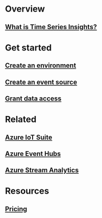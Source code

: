 # Overview
## [What is Time Series Insights?](time-series-insights-overview.md)

# Get started
## [Create an environment](time-series-insights-get-started.md)
## [Create an event source](time-series-insights-add-event-source.md)
## [Grant data access](time-series-insights-data-access.md)

# Related
## [Azure IoT Suite](/azure/iot-suite/)
## [Azure Event Hubs](/azure/event-hubs/)
## [Azure Stream Analytics](/azure/stream-analytics/)

# Resources
## [Pricing](https://azure.microsoft.com/pricing/details/time-series-insights/)
